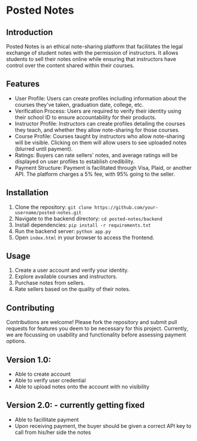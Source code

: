 # Posted Notes

## Introduction
Posted Notes is an ethical note-sharing platform that facilitates the legal exchange of student notes with the permission of instructors. It allows students to sell their notes online while ensuring that instructors have control over the content shared within their courses.

## Features
- User Profile: Users can create profiles including information about the courses they've taken, graduation date, college, etc.
- Verification Process: Users are required to verify their identity using their school ID to ensure accountability for their products.
- Instructor Profile: Instructors can create profiles detailing the courses they teach, and whether they allow note-sharing for those courses.
- Course Profile: Courses taught by instructors who allow note-sharing will be visible. Clicking on them will allow users to see uploaded notes (blurred until payment).
- Ratings: Buyers can rate sellers' notes, and average ratings will be displayed on user profiles to establish credibility.
- Payment Structure: Payment is facilitated through Visa, Plaid, or another API. The platform charges a 5% fee, with 95% going to the seller.

## Installation
1. Clone the repository: `git clone https://github.com/your-username/posted-notes.git`
2. Navigate to the backend directory: `cd posted-notes/backend`
3. Install dependencies: `pip install -r requirements.txt`
4. Run the backend server: `python app.py`
5. Open `index.html` in your browser to access the frontend.

## Usage
1. Create a user account and verify your identity.
2. Explore available courses and instructors.
3. Purchase notes from sellers.
4. Rate sellers based on the quality of their notes.

## Contributing
Contributions are welcome! Please fork the repository and submit pull requests for features you deem to be necessary for this project. Currently, we are focussing on usability and functionality before assessing payment options.

## Version 1.0:
- Able to create account
- Able to verify user credential
- Able to upload notes onto the account with no visibility

## Version 2.0: - currently getting fixed
- Able to facillitate payment
- Upon receiving payment, the buyer should be given a correct API key to call from his/her side the notes

